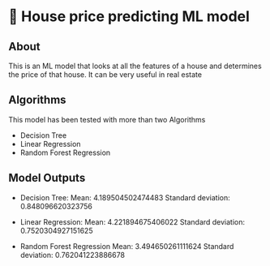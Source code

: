 # 🤖 House price predicting ML model


## About
This is an ML model that looks at all the features of a house and determines the price of that house. It can be very useful in real estate

## Algorithms

This model has been tested with more than two Algorithms
- Decision Tree
- Linear Regression
- Random Forest Regression

## Model Outputs
- Decision Tree:
   Mean:  4.189504502474483
   Standard deviation:  0.848096620323756

- Linear Regression:
   Mean:  4.221894675406022
   Standard deviation:  0.7520304927151625

- Random Forest Regression
   Mean:  3.494650261111624
   Standard deviation:  0.762041223886678
